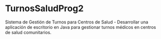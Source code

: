 # TurnosSaludProg2
Sistema de Gestión de Turnos para Centros de Salud - Desarrollar una aplicación de escritorio en Java para gestionar turnos médicos en centros de salud comunitarios.

